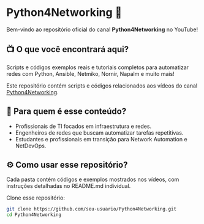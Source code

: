 # Python4Networking 🚀

Bem-vindo ao repositório oficial do canal **Python4Networking** no YouTube!  

## 📺 O que você encontrará aqui?

Scripts e códigos exemplos reais e tutoriais completos para automatizar redes com Python, Ansible, Netmiko, Nornir, Napalm e muito mais!

Este repositório contém scripts e códigos relacionados aos vídeos do canal [Python4Networking](https://youtube.com/@python4networking?si=WkeOojlmN0fie750).

## 🎯 Para quem é esse conteúdo?

- Profissionais de TI focados em infraestrutura e redes.
- Engenheiros de redes que buscam automatizar tarefas repetitivas.
- Estudantes e profissionais em transição para Network Automation e NetDevOps.

## ⚙️ Como usar esse repositório?

Cada pasta contém códigos e exemplos mostrados nos vídeos, com instruções detalhadas no README.md individual.

Clone esse repositório:
```bash
git clone https://github.com/seu-usuario/Python4Networking.git
cd Python4Networking




